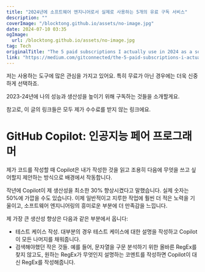 ```yaml
---
title: "2024년에 소프트웨어 엔지니어로서 실제로 사용하는 5개의 유료 구독 서비스"
description: ""
coverImage: "/blocktong.github.io/assets/no-image.jpg"
date: 2024-07-10 03:35
ogImage: 
  url: /blocktong.github.io/assets/no-image.jpg
tag: Tech
originalTitle: "The 5 paid subscriptions I actually use in 2024 as a software engineer"
link: "https://medium.com/gitconnected/the-5-paid-subscriptions-i-actually-use-in-2024-as-a-software-engineer-edd9949df58b"
---
```



저는 사용하는 도구에 많은 관심을 가지고 있어요. 특히 무료가 아닌 경우에는 더욱 신중하게 선택하죠.

2023-24년에 나의 성능과 생산성을 높이기 위해 구독하는 것들을 소개할게요. 

참고로, 이 글의 링크들은 모두 제가 수수료를 받지 않는 링크에요.

# GitHub Copilot: 인공지능 페어 프로그래머

<div class="content-ad"></div>

제가 코드를 작성할 때 Copilot은 내가 작성한 것을 읽고 조용히 다음에 무엇을 쓰고 싶어할지 제안하는 방식으로 배경에서 작동합니다.

작년에 Copilot이 제 생산성을 최소한 30% 향상시켰다고 말했습니다. 실제 숫자는 50%에 가깝을 수도 있습니다. 이제 일반적이고 지루한 작업에 훨씬 더 적은 노력을 기울이고, 소프트웨어 엔지니어링의 흥미로운 부분에 더 만족감을 느낍니다.

제 가장 큰 생산성 향상은 다음과 같은 부분에서 옵니다:

- 테스트 케이스 작성. 대부분의 경우 테스트 케이스에 대한 설명을 작성하고 Copilot이 모든 나머지를 채워줍니다.
- 검색해야했던 작은 것들. 예를 들어, 문자열을 구문 분석하기 위한 올바른 RegEx를 찾지 않고도, 원하는 RegEx가 무엇인지 설명하는 코멘트를 작성하면 Copilot이 대신 RegEx를 작성해줍니다.